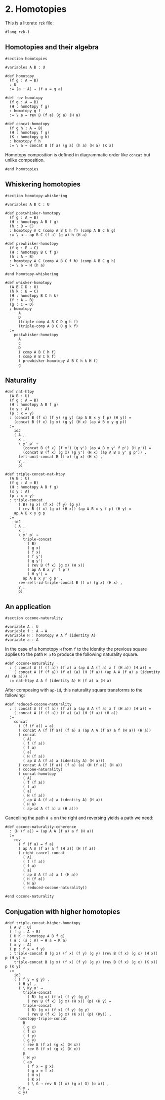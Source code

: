 # 2. Homotopies

This is a literate `rzk` file:

```rzk
#lang rzk-1
```

## Homotopies and their algebra

```rzk
#section homotopies

#variables A B : U
```

```rzk title="The type of homotopies between parallel functions"
#def homotopy
  (f g : A → B)
  : U
  := (a : A) → (f a = g a)
```

```rzk title="The reversal of a homotopy"
#def rev-homotopy
  (f g : A → B)
  (H : homotopy f g)
  : homotopy g f
  := \ a → rev B (f a) (g a) (H a)
```

```rzk
#def concat-homotopy
  (f g h : A → B)
  (H : homotopy f g)
  (K : homotopy g h)
  : homotopy f h
  := \ a → concat B (f a) (g a) (h a) (H a) (K a)
```

Homotopy composition is defined in diagrammatic order like `concat` but unlike
composition.

```rzk
#end homotopies
```

## Whiskering homotopies

```rzk
#section homotopy-whiskering

#variables A B C : U

#def postwhisker-homotopy
  (f g : A → B)
  (H : homotopy A B f g)
  (h : B → C)
  : homotopy A C (comp A B C h f) (comp A B C h g)
  := \ a → ap B C (f a) (g a) h (H a)

#def prewhisker-homotopy
  (f g : B → C)
  (H : homotopy B C f g)
  (h : A → B)
  : homotopy A C (comp A B C f h) (comp A B C g h)
  := \ a → H (h a)

#end homotopy-whiskering

#def whisker-homotopy
  (A B C D : U)
  (h k : B → C)
  (H : homotopy B C h k)
  (f : A → B)
  (g : C → D)
  : homotopy
      A
      D
      (triple-comp A B C D g h f)
      (triple-comp A B C D g k f)
  :=
    postwhisker-homotopy
      A
      C
      D
      ( comp A B C h f)
      ( comp A B C k f)
      ( prewhisker-homotopy A B C h k H f)
      g
```

## Naturality

```rzk title="The naturality square associated to a homotopy and a path"
#def nat-htpy
  (A B : U)
  (f g : A → B)
  (H : homotopy A B f g)
  (x y : A)
  (p : x = y)
  : (concat B (f x) (f y) (g y) (ap A B x y f p) (H y)) =
    (concat B (f x) (g x) (g y) (H x) (ap A B x y g p))
  :=
    idJ
    ( A ,
      x ,
      \ y' p' →
        (concat B (f x) (f y') (g y') (ap A B x y' f p') (H y')) =
        (concat B (f x) (g x) (g y') (H x) (ap A B x y' g p')) ,
      left-unit-concat B (f x) (g x) (H x) ,
      y ,
      p)
```

```rzk title="Naturality in another form"
#def triple-concat-nat-htpy
  (A B : U)
  (f g : A → B)
  (H : homotopy A B f g)
  (x y : A)
  (p : x = y)
  : triple-concat
      ( B) (g x) (f x) (f y) (g y)
      ( rev B (f x) (g x) (H x)) (ap A B x y f p) (H y) =
    ap A B x y g p
  :=
    idJ
    ( A ,
      x ,
      \ y' p' →
        triple-concat
          ( B)
          ( g x)
          ( f x)
          ( f y')
          ( g y')
          ( rev B (f x) (g x) (H x))
          ( ap A B x y' f p')
          ( H y') =
        ap A B x y' g p' ,
      rev-refl-id-triple-concat B (f x) (g x) (H x) ,
      y ,
      p)
```

## An application

```rzk
#section cocone-naturality

#variable A : U
#variable f : A → A
#variable H : homotopy A A f (identity A)
#variable a : A
```

In the case of a homotopy `H` from `f` to the identity the previous square
applies to the path `H a` to produce the following naturality square.

```rzk
#def cocone-naturality
  : ( concat A (f (f a)) (f a) a (ap A A (f a) a f (H a)) (H a)) =
    ( concat A (f (f a)) (f a) (a) (H (f a)) (ap A A (f a) a (identity A) (H a)))
  := nat-htpy A A f (identity A) H (f a) a (H a)
```

After composing with `ap-id`, this naturality square transforms to the
following:

```rzk
#def reduced-cocone-naturality
  : ( concat A (f (f a)) (f a) a (ap A A (f a) a f (H a)) (H a)) =
    ( concat A (f (f a)) (f a) (a) (H (f a)) (H a))
  :=
    concat
      ( (f (f a)) = a)
      ( concat A (f (f a)) (f a) a (ap A A (f a) a f (H a)) (H a))
      ( concat
        ( A)
        ( f (f a))
        ( f a)
        ( a)
        ( H (f a))
        ( ap A A (f a) a (identity A) (H a)))
      ( concat A (f (f a)) (f a) (a) (H (f a)) (H a))
      ( cocone-naturality)
      ( concat-homotopy
        ( A)
        ( f (f a))
        ( f a)
        ( a)
        ( H (f a))
        ( ap A A (f a) a (identity A) (H a))
        ( H a)
        ( ap-id A (f a) a (H a)))
```

Cancelling the path `H a` on the right and reversing yields a path we need:

```rzk
#def cocone-naturality-coherence
  : (H (f a)) = (ap A A (f a) a f (H a))
  :=
    rev
      ( f (f a) = f a)
      ( ap A A (f a) a f (H a)) (H (f a))
      ( right-cancel-concat
        ( A)
        ( f (f a))
        ( f a)
        ( a)
        ( ap A A (f a) a f (H a))
        ( H (f a))
        ( H a)
        ( reduced-cocone-naturality))

#end cocone-naturality
```

## Conjugation with higher homotopies

```rzk
#def triple-concat-higher-homotopy
  ( A B : U)
  ( f g : A → B)
  ( H K : homotopy A B f g)
  ( α : (a : A) → H a = K a)
  ( x y : A)
  ( p : f x = f y)
  : triple-concat B (g x) (f x) (f y) (g y) (rev B (f x) (g x) (H x)) p (H y) =
    triple-concat B (g x) (f x) (f y) (g y) (rev B (f x) (g x) (K x)) p (K y)
  :=
    idJ
    ( ( f y = g y) ,
      ( H y) ,
      ( \ Ky α' →
        triple-concat
          ( B) (g x) (f x) (f y) (g y)
          ( rev B (f x) (g x) (H x)) (p) (H y) =
        triple-concat
          ( B) (g x) (f x) (f y) (g y)
          ( rev B (f x) (g x) (K x)) (p) (Ky)) ,
      homotopy-triple-concat
        B
        ( g x)
        ( f x)
        ( f y)
        ( g y)
        ( rev B (f x) (g x) (H x))
        ( rev B (f x) (g x) (K x))
        p
        ( H y)
        ( ap
          ( f x = g x)
          ( g x = f x)
          ( H x)
          ( K x)
          ( \ G → rev B (f x) (g x) G) (α x)) ,
      K y ,
      α y)
```
